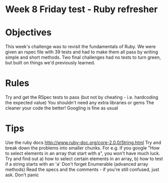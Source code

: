 Week 8 Friday test - Ruby refresher
===================================================

Objectives
===================================================

This week's challenge was to revisit the fundamentals of Ruby. We were given an rspec file with 39 tests and had to make them all pass by writing simple and short methods. Two final challenges had no tests to turn green, but built on things we'd previously learned.

Rules
========================================================

Try and get the RSpec tests to pass (but not by cheating - i.e. hardcoding the expected value)
You shouldn't need any extra libraries or gems
The cleaner your code the better!
Googling is fine as usual

Tips
===================================================

Use the ruby docs http://www.ruby-doc.org/core-2.0.0/String.html
Try and break down the problems into smaller chunks. For e.g. if you google "How to select elements in an array that start with a", you won't have much luck. Try and find out a) how to select certain elements in an array, b) how to test if a string starts with an 'a'
Don't forget Enumerable (advanced array methods)
Read the specs and the comments - if you're still confused, just ask.
Don't panic
